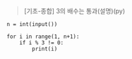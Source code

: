 >[기초-종합] 3의 배수는 통과(설명)(py)

```
n = int(input())

for i in range(1, n+1):
    if i % 3 != 0:
        print(i)
```        
